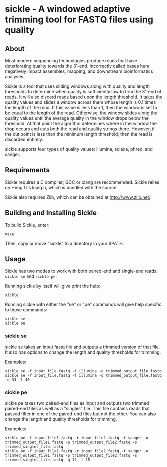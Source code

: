 # sickle - A windowed adaptive trimming tool for FASTQ files using quality

## About

Most modern sequencing technologies produce reads that have
deteriorating quality towards the 3'-end. Incorrectly called bases
here negatively impact assembles, mapping, and downstream
bioinformatics analyses.

Sickle is a tool that uses sliding windows along with quality and length
thresholds to determine when quality is sufficiently low to trim the 
3'-end of reads.  It will also discard reads based upon the length threshold.
It takes the quality values and slides a window across them whose length is 0.1
times the length of the read.  If this value is less than 1, then the window
is set to be equal to the length of the read.  Otherwise, the window slides
along the quality values until the average quality in the window drops 
below the threshold.  At that point the algorithm determines where in the 
window the drop occurs and cuts both the read and quality strings there. 
However, if the cut point is less than the minimum length threshold, then
the read is discarded entirely. 

sickle supports four types of quality values: illumina, solexa, phred, and sanger.

## Requirements 

Sickle requires a C compiler; GCC or clang are recommended. Sickle
relies on Heng Li's kseq.h, which is bundled with the source.

Sickle also requires Zlib, which can be obtained at
<http://www.zlib.net/>.

## Building and Installing Sickle

To build Sickle, enter:

    make

Then, copy or move "sickle" to a directory in your $PATH.

## Usage

Sickle has two modes to work with both paired-end and single-end
reads: `sickle se` and `sickle pe`.

Running sickle by itself will give print the help:

    sickle

Running sickle with either the "se" or "pe" commands will give help specific to those commands:

    sickle se
    sickle pe

### sickle se

sickle se takes an input fastq file and outputs a trimmed version of that file. 
It also has options to change the length and quality thresholds for trimming.

Examples:

    sickle se -f input_file.fastq -t illumina -o trimmed_output_file.fastq
    sickle se -f input_file.fastq -t illumina -o trimmed_output_file.fastq -q 33 -l 40

### sickle pe

sickle pe takes two paired-end files as input and outputs two trimmed paired-end files 
as well as a "singles" file.  This file contains reads that passed filter in one of the
paired-end files but not the other.  You can also change the length and quality thresholds 
for trimming.

Examples:

    sickle pe -f input_file1.fastq -r input_file2.fastq -t sanger -o trimmed_output_file1.fastq -p trimmed_output_file2.fastq -s trimmed_singles_file.fastq
    sickle pe -f input_file1.fastq -r input_file2.fastq -t sanger -o trimmed_output_file1.fastq -p trimmed_output_file2.fastq -s trimmed_singles_file.fastq -q 12 -l 15

